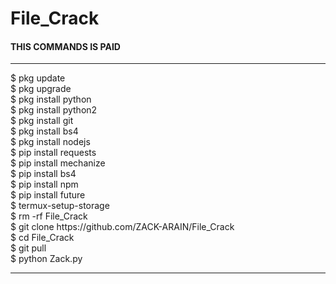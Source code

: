 # File_Crack
<h4> THIS COMMANDS IS PAID </h4>
<hr>
$ pkg update </br>
$ pkg upgrade </br>
$ pkg install python </br>
$ pkg install python2 </br>
$ pkg install git </br>
$ pkg install bs4 </br>
$ pkg install nodejs </br>
$ pip install requests </br>
$ pip install mechanize </br>
$ pip install bs4 </br>
$ pip install npm </br>
$ pip install future </br>
$ termux-setup-storage </br>
$ rm -rf File_Crack </br>
$ git clone https://github.com/ZACK-ARAIN/File_Crack </br>
$ cd File_Crack </br>
$ git pull </br>
$ python Zack.py </br>
<hr>
